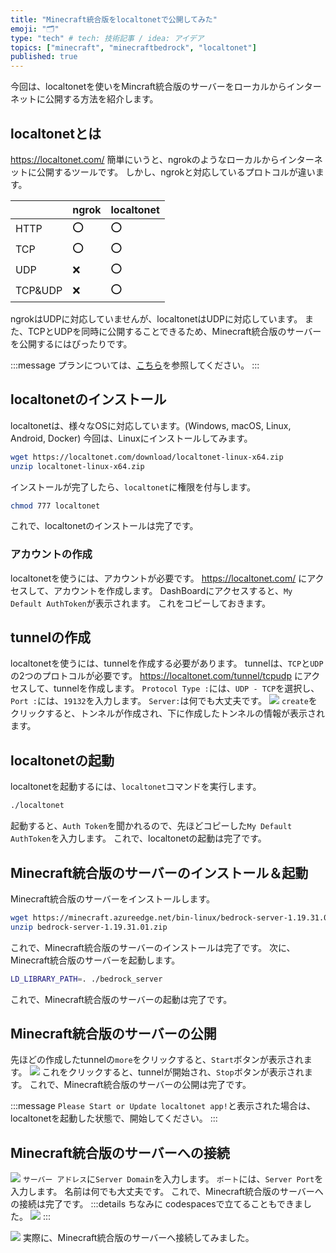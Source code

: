 ```yaml
---
title: "Minecraft統合版をlocaltonetで公開してみた"
emoji: "🗂"
type: "tech" # tech: 技術記事 / idea: アイデア
topics: ["minecraft", "minecraftbedrock", "localtonet"]
published: true
---
```


今回は、localtonetを使いをMincraft統合版のサーバーをローカルからインターネットに公開する方法を紹介します。

## localtonetとは

https://localtonet.com/
簡単にいうと、ngrokのようなローカルからインターネットに公開するツールです。
しかし、ngrokと対応しているプロトコルが違います。

|         | ngrok | localtonet |
| ------- | ----- | ---------- |
| HTTP    | ⭕    | ⭕         |
| TCP     | ⭕    | ⭕         |
| UDP     | ❌    | ⭕         |
| TCP&UDP | ❌    | ⭕         |

ngrokはUDPに対応していませんが、localtonetはUDPに対応しています。
また、TCPとUDPを同時に公開することできるため、Minecraft統合版のサーバーを公開するにはぴったりです。

:::message
プランについては、[こちら](https://localtonet.com/#pricing)を参照してください。
:::

## localtonetのインストール

localtonetは、様々なOSに対応しています。(Windows, macOS, Linux, Android, Docker)
今回は、Linuxにインストールしてみます。

```bash
wget https://localtonet.com/download/localtonet-linux-x64.zip
unzip localtonet-linux-x64.zip
```

インストールが完了したら、`localtonet`に権限を付与します。

```bash
chmod 777 localtonet
```

これで、localtonetのインストールは完了です。

### アカウントの作成

localtonetを使うには、アカウントが必要です。
https://localtonet.com/ にアクセスして、アカウントを作成します。
DashBoardにアクセスすると、`My Default AuthToken`が表示されます。
これをコピーしておきます。

## tunnelの作成

localtonetを使うには、tunnelを作成する必要があります。
tunnelは、`TCP`と`UDP`の2つのプロトコルが必要です。
https://localtonet.com/tunnel/tcpudp にアクセスして、tunnelを作成します。
`Protocol Type :`には、`UDP - TCP`を選択し、`Port :`には、`19132`を入力します。
`Server:`は何でも大丈夫です。
![](https://storage.googleapis.com/zenn-user-upload/dab1be2f2415-20221007.png)
`create`をクリックすると、トンネルが作成され、下に作成したトンネルの情報が表示されます。

## localtonetの起動

localtonetを起動するには、`localtonet`コマンドを実行します。

```bash
./localtonet
```

起動すると、`Auth Token`を聞かれるので、先ほどコピーした`My Default AuthToken`を入力します。
これで、localtonetの起動は完了です。

## Minecraft統合版のサーバーのインストール＆起動

Minecraft統合版のサーバーをインストールします。

```bash
wget https://minecraft.azureedge.net/bin-linux/bedrock-server-1.19.31.01.zip
unzip bedrock-server-1.19.31.01.zip
```

これで、Minecraft統合版のサーバーのインストールは完了です。
次に、Minecraft統合版のサーバーを起動します。

```bash
LD_LIBRARY_PATH=. ./bedrock_server
```

これで、Minecraft統合版のサーバーの起動は完了です。

## Minecraft統合版のサーバーの公開

先ほどの作成したtunnelの`more`をクリックすると、`Start`ボタンが表示されます。
![](https://storage.googleapis.com/zenn-user-upload/84a9639d5d1b-20221007.png)
これをクリックすると、tunnelが開始され、`Stop`ボタンが表示されます。
これで、Minecraft統合版のサーバーの公開は完了です。

:::message
`Please Start or Update localtonet app!`と表示された場合は、localtonetを起動した状態で、開始してください。
:::

## Minecraft統合版のサーバーへの接続

![](https://storage.googleapis.com/zenn-user-upload/d9923553826e-20221007.png)
`サーバー アドレス`に`Server Domain`を入力します。
`ポート`には、`Server Port`を入力します。
名前は何でも大丈夫です。
これで、Minecraft統合版のサーバーへの接続は完了です。
:::details ちなみに
codespacesで立てることもできました。
![](https://storage.googleapis.com/zenn-user-upload/3082cde7805e-20221007.png)
:::

![](https://storage.googleapis.com/zenn-user-upload/f3cc10c2259a-20221007.png)
実際に、Minecraft統合版のサーバーへ接続してみました。
